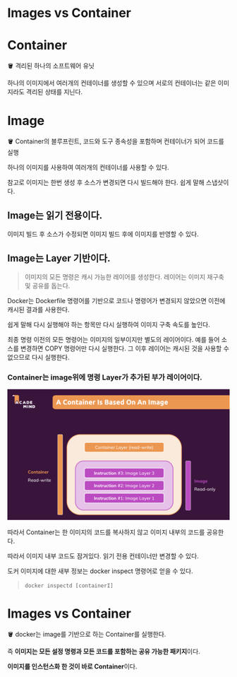 # Images vs Container

# Container

<aside>
🪣 격리된 하나의 소프트웨어 유닛

</aside>

하나의 이미지에서 여러개의 컨테이너를 생성할 수 있으며 서로의 컨테이너는 같은 이미지라도 격리된 상태를 지닌다.

# Image

<aside>
🪣 Container의 블루프린트, 코드와 도구 종속성을 포함하며 컨테이너가 되어 코드를 실행

</aside>

하나의 이미지를 사용하여 여러개의 컨테이너를 사용할 수 있다. 

참고로 이미지는 한번 생성 후 소스가 변경되면 다시 빌드해야 한다. 쉽게 말해 스냅샷이다.

## Image는 읽기 전용이다.

이미지 빌드 후 소스가 수정되면 이미지 빌드 후에 이미지를 반영할 수 있다.

## Image는 Layer 기반이다.

> 이미지의 모든 명령은 캐시 가능한 레이어를 생성한다. 레이어는 이미지 재구축 및 공유를 돕는다.
> 

Docker는 Dockerfile 명령어를 기반으로 코드나 명령어가 변경되지 않았으면 이전에 캐시된 결과를 사용한다. 

쉽게 말해 다시 실행해야 하는 항목만 다시 실행하여 이미지 구축 속도를 높인다.

최종 명령 이전의 모든 명령어는 이미지의 일부이지만 별도의 레이어이다. 예를 들어 소스를 변경하면 COPY 명령어만 다시 실행한다. 그 이후 레이어는 캐시된 것을 사용할 수 없으므로 다시 실행한다.

### Container는 image위에 명령 Layer가 추가된 부가 레이어이다.

![Untitled](Images%20vs%20Container%20d79636748e46474facabff598007e8e3/Untitled.png)

따라서 Container는 한 이미지의 코드를 복사하지 않고 이미지 내부의 코드를 공유한다. 

따라서 이미지 내부 코드도 잠겨있다. 읽기 전용 컨테이너만 변경할 수 있다.

도커 이미지에 대한 새부 정보는 docker inspect 명령어로 얻을 수 있다.

> `docker inspectd [containerI]`
> 

# Images vs Container

<aside>
🪣 docker는 image를 기반으로 하는 Container를 실행한다.

</aside>

즉 **이미지는 모든 설정 명령과 모든 코드를 포함하는 공유 가능한 패키지**이다.

**이미지를 인스턴스화 한 것이 바로 Container**이다.